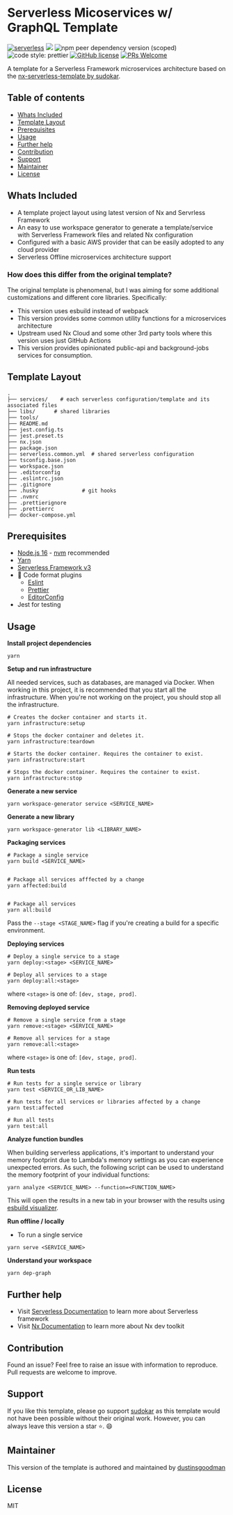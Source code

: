 # Serverless Micoservices w/ GraphQL Template

[![serverless](http://public.serverless.com/badges/v3.svg)](http://www.serverless.com)
[![](https://img.shields.io/badge/monorepo-Nx-blue)](https://nx.dev/)
![npm peer dependency version (scoped)](https://img.shields.io/npm/dependency-version/eslint-config-prettier/peer/eslint)
![code style: prettier](https://img.shields.io/badge/code_style-prettier-ff69b4.svg?style=flat-square)
[![GitHub license](https://img.shields.io/badge/license-MIT-blue.svg)](https://github.com/sudokar/nx-serverless/blob/master/LICENSE)
[![PRs Welcome](https://img.shields.io/badge/PRs-welcome-brightgreen.svg)](https://github.com/dustinsgodman/serverless-template)

A template for a Serverless Framework microservices architecture based on the [nx-serverless-template by sudokar](https://github.com/sudokar/nx-serverless).

## Table of contents

- [Whats Included](#whats-included)
- [Template Layout](#template-layout)
- [Prerequisites](#prerequisites)
- [Usage](#usage)
- [Further help](#further-help)
- [Contribution](#contribution)
- [Support](#support)
- [Maintainer](#maintainer)
- [License](#license)

## Whats Included

- A template project layout using latest version of Nx and Servrless Framework
- An easy to use workspace generator to generate a template/service with Serverless Framework files and related Nx configuration
- Configured with a basic AWS provider that can be easily adopted to any cloud provider
- Serverless Offline microservices architecture support

### How does this differ from the original template?

The original template is phenomenal, but I was aiming for some additional customizations and different core libraries. Specifically:

- This version uses esbuild instead of webpack
- This version provides some common utility functions for a microservices architecture
- Upstream used Nx Cloud and some other 3rd party tools where this version uses just GitHub Actions
- This version provides opinionated public-api and background-jobs services for consumption.

## Template Layout

```shell
.
├── services/    # each serverless configuration/template and its associated files
├── libs/      # shared libraries
├── tools/
├── README.md
├── jest.config.ts
├── jest.preset.ts
├── nx.json
├── package.json
├── serverless.common.yml  # shared serverless configuration
├── tsconfig.base.json
├── workspace.json
├── .editorconfig
├── .eslintrc.json
├── .gitignore
├── .husky              # git hooks
├── .nvmrc
├── .prettierignore
├── .prettierrc
├── docker-compose.yml
```

## Prerequisites

- [Node.js 16](https://nodejs.org/) - [nvm](https://github.com/nvm-sh/nvm) recommended
- [Yarn](https://yarnpkg.com)
- [Serverless Framework v3](https://serverless.com/)
- 💅 Code format plugins
  - [Eslint](https://eslint.org/)
  - [Prettier](https://prettier.io/)
  - [EditorConfig](https://editorconfig.org/)
- Jest for testing

## Usage

**Install project dependencies**

```shell
yarn
```

**Setup and run infrastructure**

All needed services, such as databases, are managed via Docker. When working in this project, it is
recommended that you start all the infrastructure. When you're not working on the project, you should
stop all the infrastructure.

```shell
# Creates the docker container and starts it.
yarn infrastructure:setup

# Stops the docker container and deletes it.
yarn infrastructure:teardown

# Starts the docker container. Requires the container to exist.
yarn infrastructure:start

# Stops the docker container. Requires the container to exist.
yarn infrastructure:stop
```

**Generate a new service**

```shell
yarn workspace-generator service <SERVICE_NAME>
```

**Generate a new library**

```shell
yarn workspace-generator lib <LIBRARY_NAME>
```

**Packaging services**

```shell
# Package a single service
yarn build <SERVICE_NAME>


# Package all services afffected by a change
yarn affected:build


# Package all services
yarn all:build
```

Pass the `--stage <STAGE_NAME>` flag if you're creating a build for a specific environment.

**Deploying services**

```shell
# Deploy a single service to a stage
yarn deploy:<stage> <SERVICE_NAME>

# Deploy all services to a stage
yarn deploy:all:<stage>
```

where `<stage>` is one of: `[dev, stage, prod]`.

**Removing deployed service**

```shell
# Remove a single service from a stage
yarn remove:<stage> <SERVICE_NAME>

# Remove all services for a stage
yarn remove:all:<stage>
```

where `<stage>` is one of: `[dev, stage, prod]`.

**Run tests**

```shell
# Run tests for a single service or library
yarn test <SERVICE_OR_LIB_NAME>

# Run tests for all services or libraries affected by a change
yarn test:affected

# Run all tests
yarn test:all
```

**Analyze function bundles**

When building serverless applications, it's important to understand your memory footprint due to Lambda's memory settings as you can experience unexpected errors. As such, the following script can be used to understand the memory footprint of your individual functions:

```shell
yarn analyze <SERVICE_NAME> --function=<FUNCTION_NAME>
```

This will open the results in a new tab in your browser with the results using [esbuild visualizer](https://www.npmjs.com/package/esbuild-visualizer).

**Run offline / locally**

- To run a single service

```shell
yarn serve <SERVICE_NAME>
```

**Understand your workspace**

```
yarn dep-graph
```

## Further help

- Visit [Serverless Documentation](https://www.serverless.com/framework/docs/) to learn more about Serverless framework
- Visit [Nx Documentation](https://nx.dev) to learn more about Nx dev toolkit

## Contribution

Found an issue? Feel free to raise an issue with information to reproduce. Pull requests are welcome to improve.

## Support

If you like this template, please go support [sudokar](https://github.com/sudokar) as this template would not have been possible without their original work. However, you can always leave this version a star ⭐. 😄

## Maintainer

This version of the template is authored and maintained by [dustinsgoodman](https://github.com/dustinsgoodman)

## License

MIT
